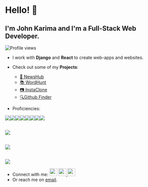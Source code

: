 # Hello! 👋

## I'm John Karima and I'm a Full-Stack Web Developer.

![Profile views](https://gpvc.arturio.dev/johnkarima)

- I work with **Django** and **React** to create web-apps and websites.

- Check out some of my **Projects**:

  - [📰 NewsHub](https://newshub-montez.herokuapp.com/)
  - [📚 WordHunt](https://cocky-raman-9babb1.netlify.app/)
  - [📷 InstaClone](https://instaclone343.herokuapp.com/)
  - [🔍Github Finder](https://github-finder-2-johnkarima.vercel.app/)

- Proficiencies:

<img src="https://img.shields.io/badge/HTML5-E34F26?style=for-the-badge&logo=html5&logoColor=white" /><img src="https://img.shields.io/badge/CSS3-1572B6?style=for-the-badge&logo=css3&logoColor=white" /><img src="https://img.shields.io/badge/Bootstrap-563D7C?style=for-the-badge&logo=bootstrap&logoColor=white" /><img src="https://img.shields.io/badge/JavaScript-323330?style=for-the-badge&logo=javascript&logoColor=F7DF1E" /><img src="https://img.shields.io/badge/GIT-E44C30?style=for-the-badge&logo=git&logoColor=white" /><img src="https://img.shields.io/badge/Python-FFD43B?style=for-the-badge&logo=python&logoColor=blue" /><img src="https://img.shields.io/badge/React-20232A?style=for-the-badge&logo=react&logoColor=61DAFB" /><img src="	https://img.shields.io/badge/Django-092E20?style=for-the-badge&logo=django&logoColor=green" /> <br><br>

<img src="https://github-readme-stats.vercel.app/api?username=johnkarima&show_icons=true&theme=dark"/> <br><br>

<img src="https://github-readme-streak-stats.herokuapp.com/?user=johnkarima&theme=dark"/> <br><br>

<img src="https://github-readme-stats.vercel.app/api/top-langs?username=johnkarima&theme=dark"/><br>

- Connect with me:
  <a href="https://www.linkedin.com/in/john-karima-b3406119b">
  <img height="25" src="https://cdn2.iconfinder.com/data/icons/social-icon-3/512/social_style_3_in-306.png"/></a>
  <a href="https://twitter.com/johnkarima4">
  <img height="25" src="https://cdn2.iconfinder.com/data/icons/social-icons-33/128/Instagram-128.png"/>
  </a>
  <a href="https://www.instagram.com/karimacharia/?hl=en">
  <img height="25" src="https://cdn4.iconfinder.com/data/icons/twitter-29/512/169_Network_Social_Twitter-512.png"/>
  </a>
- Or reach me on [email](karimajohn24@gmail.com).
